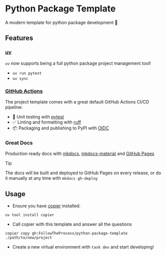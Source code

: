# Python Package Template

A modern template for python package development 🚀

## Features

### [uv]

`uv` now supports being a full python package project management tool!

- `uv run pytest`
- `uv sync`

### [GitHub Actions]

The project template comes with a great default GitHub Actions CI/CD pipeline:

- 🧪 Unit testing with [pytest]
- ✅ Linting and formatting with [ruff]
- 📦 Packaging and publishing to PyPI with [OIDC]

### Great Docs

Production ready docs with [mkdocs], [mkdocs-material] and [GitHub Pages]

> [!TIP]
> The docs will be built and deployed to GitHub Pages on every release, or do it manually at any time with `mkdocs gh-deploy`

## Usage

- Ensure you have [copier] installed:

```shell
uv tool install copier
```

- Call copier with this template and answer all the questions

```shell
copier copy gh:FollowTheProcess/python-package-template ./path/to/new/project
```

- Create a new virtual environment with `task dev` and start developing!

[uv]: https://docs.astral.sh/uv/
[GitHub actions]: https://docs.github.com/en/free-pro-team@latest/actions
[pytest]: https://docs.pytest.org/en/stable/
[ruff]: https://github.com/charliermarsh/ruff
[OIDC]: https://docs.github.com/en/actions/security-for-github-actions/security-hardening-your-deployments/configuring-openid-connect-in-pypi
[mkdocs]: https://www.mkdocs.org
[mkdocs-material]: https://squidfunk.github.io/mkdocs-material/
[GitHub Pages]: https://pages.github.com
[copier]: https://copier.readthedocs.io/en/stable/

